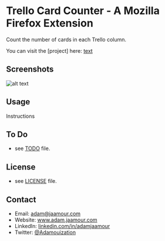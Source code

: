 # Trello Card Counter - A Mozilla Firefox Extension

Count the number of cards in each Trello column.

You can visit the [project] here: [text](url)

## Screenshots

![alt text](path)

## Usage

Instructions

## To Do
* see [TODO](path) file.

## License 
* see [LICENSE](path) file.

## Contact
* Email: adam@jaamour.com
* Website: www.adam.jaamour.com
* LinkedIn: [linkedin.com/in/adamjaamour](https://www.linkedin.com/in/adamjaamour/)
* Twitter: [@Adamouization](https://twitter.com/Adamouization)
